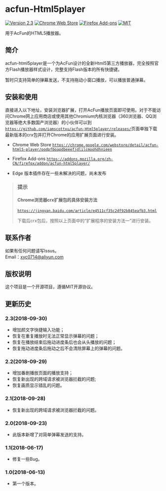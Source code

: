 # acfun-Html5player
[![Version 2.3](https://img.shields.io/badge/version-2.3-brightgreen.svg)](https://github.com/iamscottxu/acfun-Html5player/releases)
[![Chrome Web Store](https://img.shields.io/chrome-web-store/stars/oodpfboapdbeeefjdlilcmoohdhnieen.svg)](https://chrome.google.com/webstore/detail/acfun-html5-player/oodpfboapdbeeefjdlilcmoohdhnieen)
[![Firefox Add-ons](https://img.shields.io/amo/stars/acfun-html5player.svg)](https://addons.mozilla.org/zh-CN/firefox/addon/acfun-html5player/)
[![MIT](https://img.shields.io/github/license/mashape/apistatus.svg)](https://github.com/iamscottxu/acfun-Html5player/blob/master/LICENSE)

用于AcFun的HTML5播放器。

## 简介
acfun-html5player是一个为AcFun设计的全新Html5第三方播放器，完全按照官方Flash播放器样式设计，完整支持Flash版本的所有快捷键。

暂时只支持简单的弹幕发送，不支持拖动小窗口播放，可以播放普通弹幕。

## 安装和使用
直接进入以下地址，安装浏览器扩展，打开AcFun播放页面即可使用。对于不能访问Chrome网上应用商店或使用其他Chromium内核浏览器（360浏览器、QQ浏览器等绝大多数国产浏览器）的小伙伴可以到[`https://github.com/iamscottxu/acfun-Html5player/releases/`](https://github.com/iamscottxu/acfun-Html5player/releases/)页面单独下载最新版本的crx包并打开Chrome的应用扩展页面进行安装。

* Chrome Web Store [`https://chrome.google.com/webstore/detail/acfun-html5-player/oodpfboapdbeeefjdlilcmoohdhnieen`](https://chrome.google.com/webstore/detail/acfun-html5-player/oodpfboapdbeeefjdlilcmoohdhnieen)

* Firefox Add-ons [`https://addons.mozilla.org/zh-CN/firefox/addon/acfun-html5player/`](https://addons.mozilla.org/zh-CN/firefox/addon/acfun-html5player/)

* Edge 版本插件存在一些未解决的问题，尚未发布

>### 提示
>#### Chrome浏览器crx扩展包的具体安装方法
>
>[`https://jingyan.baidu.com/article/e4511cf35c2df92b845eafb3.html`](https://jingyan.baidu.com/article/e4511cf35c2df92b845eafb3.html)
>
>下载后crx包后，按照以上页面中的“扩展程序的安装方法一”进行安装。

## 联系作者
如果有任何问题请写Issus。<br/>
Email：xyc0714@aliyun.com

## 版权说明
这个项目是一个开源项目，遵循MIT开源协议。

## 更新历史
### 2.3(2018-09-30)
* 增加颜文字快捷输入功能；
* 恢复在重复播放时无法正常显示弹幕的问题；
* 恢复在播放结束后拖动进度条后也会从头播放的问题；
* 恢复拖动进度条后拖动之后不会清除屏幕上的弹幕的问题。

### 2.2(2018-09-29)
* 增加番剧播放页面的播放支持；
* 恢复新出现的跨域请求被浏览器拦截的问题;
* 恢复画质显示错乱的问题。

### 2.1(2018-09-28)
* 恢复新出现的跨域请求被浏览器拦截的问题。

### 2.0(2018-09-23)
* 此版本新增了对简单弹幕发送的支持。

### 1.1(2018-06-17)
* 修复一些Bug。

### 1.0(2018-06-13)
* 第一个版本。